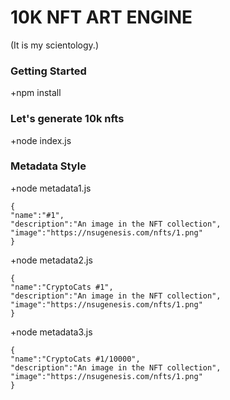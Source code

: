 # 10K NFT ART ENGINE
(It is my scientology.)

<h3>Getting Started</h3>

+npm install

<h3>Let's generate 10k nfts</h3>

+node index.js

<h3>Metadata Style</h3>

+node metadata1.js

```
{
"name":"#1",
"description":"An image in the NFT collection",
"image":"https://nsugenesis.com/nfts/1.png"
}
```

+node metadata2.js

```
{
"name":"CryptoCats #1",
"description":"An image in the NFT collection",
"image":"https://nsugenesis.com/nfts/1.png"
}

```

+node metadata3.js

```
{
"name":"CryptoCats #1/10000",
"description":"An image in the NFT collection",
"image":"https://nsugenesis.com/nfts/1.png"
}

```
